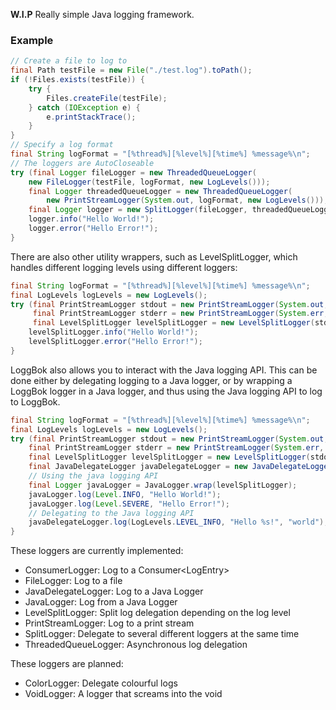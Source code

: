 **W.I.P** Really simple Java logging framework.

### Example

```java
// Create a file to log to
final Path testFile = new File("./test.log").toPath();
if (!Files.exists(testFile)) {
    try {
        Files.createFile(testFile);
    } catch (IOException e) {
        e.printStackTrace();
    }
}
// Specify a log format
final String logFormat = "[%thread%][%level%][%time%] %message%\n";
// The loggers are AutoCloseable
try (final Logger fileLogger = new ThreadedQueueLogger(
    new FileLogger(testFile, logFormat, new LogLevels()));
    final Logger threadedQueueLogger = new ThreadedQueueLogger(
        new PrintStreamLogger(System.out, logFormat, new LogLevels()));
    final Logger logger = new SplitLogger(fileLogger, threadedQueueLogger)) {
    logger.info("Hello World!");
    logger.error("Hello Error!");
}
```

There are also other utility wrappers, such as LevelSplitLogger, which
handles different logging levels using different loggers:

```java
final String logFormat = "[%thread%][%level%][%time%] %message%\n";
final LogLevels logLevels = new LogLevels();
try (final PrintStreamLogger stdout = new PrintStreamLogger(System.out, logFormat, logLevels);
     final PrintStreamLogger stderr = new PrintStreamLogger(System.err, logFormat, logLevels);
     final LevelSplitLogger levelSplitLogger = new LevelSplitLogger(stdout, logLevels).split(LogLevels.LEVEL_ERROR, stderr)) {
    levelSplitLogger.info("Hello World!");
    levelSplitLogger.error("Hello Error!");
}
```

LoggBok also allows you to interact with the Java logging API. This
can be done either by delegating logging to a Java logger, or by wrapping
a LoggBok logger in a Java logger, and thus using the Java logging API to log
to LoggBok. 

```java
final String logFormat = "[%thread%][%level%][%time%] %message%\n";
final LogLevels logLevels = new LogLevels();
try (final PrintStreamLogger stdout = new PrintStreamLogger(System.out, logFormat, logLevels);
    final PrintStreamLogger stderr = new PrintStreamLogger(System.err, logFormat, logLevels);
    final LevelSplitLogger levelSplitLogger = new LevelSplitLogger(stdout, logLevels).split(LogLevels.LEVEL_ERROR, stderr);
    final JavaDelegateLogger javaDelegateLogger = new JavaDelegateLogger(Logger.getLogger("Main"), logFormat, logLevels)) {
    // Using the java logging API
    final Logger javaLogger = JavaLogger.wrap(levelSplitLogger);
    javaLogger.log(Level.INFO, "Hello World!");
    javaLogger.log(Level.SEVERE, "Hello Error!");
    // Delegating to the Java logging API
    javaDelegateLogger.log(LogLevels.LEVEL_INFO, "Hello %s!", "world");
}
```

These loggers are currently implemented:
* ConsumerLogger: Log to a Consumer\<LogEntry\>
* FileLogger: Log to a file
* JavaDelegateLogger: Log to a Java Logger
* JavaLogger: Log from a Java Logger
* LevelSplitLogger: Split log delegation depending on the log level
* PrintStreamLogger: Log to a print stream
* SplitLogger: Delegate to several different loggers at the same time
* ThreadedQueueLogger: Asynchronous log delegation

These loggers are planned:
* ColorLogger: Delegate colourful logs
* VoidLogger: A logger that screams into the void
